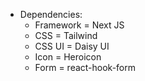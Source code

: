 - Dependencies:
  - Framework = Next JS
  - CSS = Tailwind
  - CSS UI = Daisy UI
  - Icon = Heroicon
  - Form = react-hook-form
